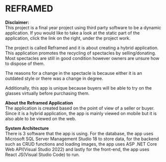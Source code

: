 # REFRAMED

<b>Disclaimer:</b> <br/> This project is a final year project using third party software to be a dynamic application. If you would like to take a look at the static part of the application, click the link on the right, under the project work.

The project is called Reframed and it is about creating a hybrid application. This application promotes the recycling of spectacles by selling/donating. Most spectacles are still in good condition however owners are unsure how to dispose of them. 

The reasons for a change in the spectacle is because either it is an outdated style or there was a change in degree.

Additionally, this app is unique because buyers will be able to try on the glasses virtually before purchasing them.

<b>About the Reframed Application</b>
<br/>
The application is created based on the point of view of a seller or buyer. Since it is a hybrid application, the app is mainly viewed on mobile but it is also able to be viewed on the web.

<b>System Architecture</b>
<br/>
There is 3 software that the app is using. For the database, the app uses Microsoft SQL Server Management Studio 18 to store data, for the backend such as CRUD functions and loading images, the app uses ASP .NET Core Web API(Visual Studio 2022) and lastly for the front-end, the app uses React JS(Visual Studio Code) to run.
